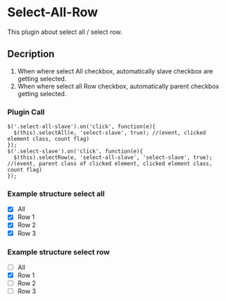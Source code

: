 # Select-All-Row
This plugin about select all / select row.

## Decription
  1. When where select All checkbox, automatically slave checkbox are getting selected.
  2. When where select all Row checkbox, automatically parent checkbox getting selected.

### Plugin Call
```
$('.select-all-slave').on('click', function(e){
  $(this).selectAll(e, 'select-slave', true); //(event, clicked element class, count flag) 
});
$('.select-slave').on('click', function(e){
  $(this).selectRow(e, 'select-all-slave', 'select-slave', true); //(event, parent class of clicked element, clicked element class, count flag)
});
```
### Example structure select all
- [X] All
- [x] Row 1
- [X] Row 2
- [X] Row 3

### Example structure select row
- [ ] All
- [X] Row 1
- [ ] Row 2
- [ ] Row 3
